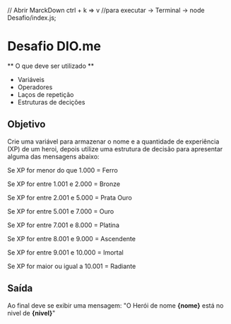 // Abrir MarckDown ctrl + k => v 
//para executar -> Terminal -> node Desafio/index.js;

# Desafio DIO.me
** O que deve ser utilizado **

- Variáveis
- Operadores
- Laços de repetição
- Estruturas de decições

## Objetivo
 Crie uma variável para armazenar o nome e a quantidade de experiência (XP) de um heroi, depois utilize uma estrutura de decisão para apresentar alguma das mensagens abaixo:

 Se XP for menor do que 1.000 = Ferro

 Se XP for entre 1.001 e 2.000 = Bronze
 
 Se XP for entre 2.001 e 5.000 = Prata Ouro

 Se XP for entre 5.001 e 7.000 =  Ouro

 Se XP for entre 7.001 e 8.000 = Platina

 Se XP for entre 8.001 e 9.000 = Ascendente

 Se XP for entre 9.001 e 10.000 = Imortal

 Se XP for maior ou igual a 10.001 = Radiante

## Saída

Ao final deve se exibir uma mensagem:
"O Herói de nome **{nome}** está no nivel de **{nivel}**"